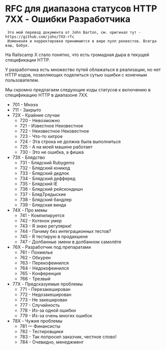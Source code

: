 # RFC для диапазона статусов HTTP 7XX - Ошибки Разработчика

     Это мой перевод документа от John Barton, см. оригинал тут - https://github.com/joho/7XX-rfc
     Изменения и корректировки принимаются в виде пулл реквестов. Всегда ваш, Бобук.

На Railscamp X стало понятно, что есть громадная дыра в текущей спецификации HTTP.

У разработчика есть множество путей облажаться в реализации, но нет HTTP кодов, позволяющих поделиться сутью ошибки с конечным пользователем.

Мы скромно предлагаем следующие коды статусов к включению в спецификацию HTTP в диапазоне 7XX.

  * 701 - Мнэээ
  * 711 - Закрыто
  * 72X - Крайние случаи
    - 720 - Невозможно
    - 721 - Известное Неизвестное
    - 722 - Неизвестное Неизвестное
    - 723 - Что-то хитрое
    - 724 - Эта строка не должна была выполниться
    - 725 - А на моей машине работает
    - 730 - Это не ошибка, а фишка
  * 73X - Блядство
    - 731 - Блядский Rubygems
    - 732 - Блядский юникод
    - 733 - Блядский дедлок
    - 734 - Блядский дефферед
    - 735 - Блядский IE
    - 736 - Блядский рейскондишн
    - 737 - БлядТредыские
    - ‎738 - Блядский бандлер
    - 739 - Блядская винда
  * 74X - Про мемы
    - 741 - Компилируется
    - 742 - Котенок умер
    - 743 - Я знаю регулярки!
    - 744 - Пачиму без интеграционных тестов?
    - 745 - Я тестирую в продакшене
    - 747 - Долбанные змени в долбанном самолёте
  * 76X - Разработчик под препаратами
    - 761 - Похмелье
    - 762 - Обкурен
    - 763 - Перекофеинился
    - 764 - Недокофеинился
    - 765 - Конференция
    - 766 - Трезвый
  * 77X - Предсказуемые проблемы
    - 771 - Перезакеширован
    - 772 - Недозакеширован
    - 773 - Не закеширован
    - 777 - Случайность
    - 778 - Из-за одной ошибки
    - 779 - Из-за очень многих ошибок
  * 78X - Чужие проблемы
    - 781 — Финансисты
    - 782 - Тестировщики
    - 783 - Так попросил заказчик, честное слово!
    - 784 - Очевидно, менеджмент
